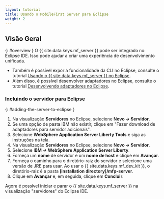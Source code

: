 ```yaml
---
layout: tutorial
title: Usando o MobileFirst Server para Eclipse
weight: 2
---
```

<!-- NLS_CHARSET=UTF-8 -->
## Visão Geral
{: #overview }
O {{ site.data.keys.mf_server }} pode ser integrado no Eclipse IDE. Isso pode ajudar a criar uma experiência de desenvolvimento unificada.

* Também é possível expor a funcionalidade da CLI no Eclipse, consulte o tutorial [Usando o {{ site.data.keys.mf_server }} no Eclipse](../../../../application-development/using-mobilefirst-cli-in-eclipse).
* Além disso, é possível desenvolver adaptadores no Eclipse, consulte o tutorial [Desenvolvendo adaptadores no Eclipse](../../../../adapters/developing-adapters).

### Incluindo o servidor para Eclipse
{: #adding-the-server-to-eclipse }
1. Na visualização **Servidores** no Eclipse, selecione **Novo → Servidor**.
2. Se uma opção de pasta IBM não existir, clique em "Fazer download de adaptadores para servidor adicionais".
3. Selecione **WebSphere Application Server Liberty Tools** e siga as instruções na tela.
4. Na visualização **Servidores** no Eclipse, selecione **Novo → Servidor**.
5. Selecione **IBM → WebSphere Application Server Liberty**.
6. Forneça um **nome** de servidor e um **nome de host** e clique em **Avançar**.
7. Forneça o caminho para o diretório-raiz do servidor e selecione uma versão de JRE para usar. Ao usar o {{ site.data.keys.mf_dev_kit }}, o diretório-raiz é a pasta **[installation directory]/mfp-server**.
8. Clique em **Avançar** e, em seguida, clique em **Concluir**.

Agora é possível iniciar e parar o {{ site.data.keys.mf_server }} na visualização "servidores" do Eclipse IDE.
